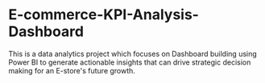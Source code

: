 # E-commerce-KPI-Analysis-Dashboard
This is a data analytics project which focuses on Dashboard building using Power BI to generate actionable insights that can drive strategic decision making for an E-store's future growth.
